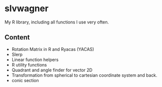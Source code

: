 # slvwagner
My R library, including all functions I use very often.

## Content

-   Rotation Matrix in R and Ryacas (YACAS)
-   Slerp 
-   Linear function helpers 
-   R utility functions
-   Quadrant and angle finder for vector 2D
-   Transformation from spherical to cartesian coordinate system and back. 
-   conic section

